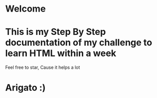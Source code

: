 # Welcome
# This is my Step By Step documentation of my challenge to learn HTML within a week
 Feel free to star, Cause it helps a lot
# Arigato :)
